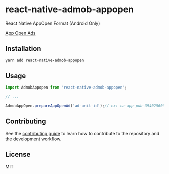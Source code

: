 # react-native-admob-appopen

React Native AppOpen Format (Android Only)

[App Open Ads](https://developers.google.com/admob/android/app-open-ads)

## Installation

```sh
yarn add react-native-admob-appopen
```

## Usage

```js
import AdmobAppopen from "react-native-admob-appopen";

// ...

AdmobAppOpen.prepareAppOpenAd('ad-unit-id');// ex: ca-app-pub-3940256099942544/3419835294
```

## Contributing

See the [contributing guide](CONTRIBUTING.md) to learn how to contribute to the repository and the development workflow.

## License

MIT
